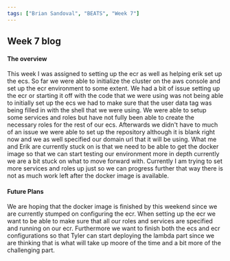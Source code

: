 ```yaml
---
tags: ["Brian Sandoval", "BEATS", "Week 7"]
---
```

## Week 7 blog

#### The overview

This week I was assigned to setting up the ecr as well as helping erik set up the ecs.  So far we were able to initialize the cluster on the aws console and set up the ecr environment to some extent. We had a bit of issue setting up the ecr or starting it off with the code that we were using was not being able to initially set up the ecs we had to make sure that the user data tag was being filled in with the shell that we were using. We were able to setup some services and roles but have not fully been able to create the necessary roles for the rest of our ecs. Afterwards we didn't have to much of an issue we were able to set up the repository although it is blank right now and we as well specified our domain url that it will be using. What me and Erik are currently stuck on is that we need to be able to get the docker image so that we can start testing our environment more in depth currently we are a bit stuck on what to move forward with. Currently I am trying to set more services and roles up just so we can progress further that way there is not as much work left after the docker image is available.  

#### Future Plans
We are hoping that the docker image is finished by this weekend since we are currently stumped on configuring the ecr. When setting up the ecr we want to be able to make sure that all our roles and services are specified and running on our ecr. Furthermore we want to finish both the ecs and ecr configurations so that Tyler can start deploying the lambda part since we are thinking that is what will take up moore of the time and a bit more of the challenging part.   
